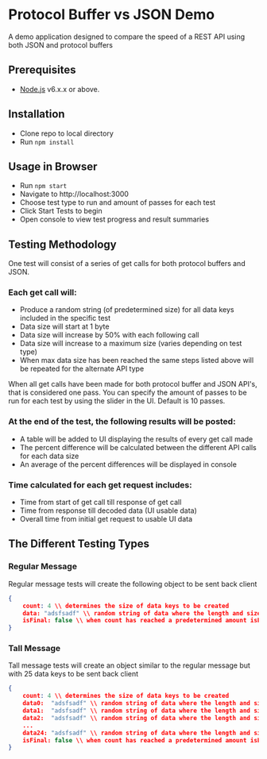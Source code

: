 # Protocol Buffer vs JSON Demo
A demo application designed to compare the speed of a REST API using both JSON and protocol buffers

## Prerequisites
* [Node.js](https://nodejs.org) v6.x.x or above.

## Installation
* Clone repo to local directory
* Run `npm install`

## Usage in Browser
* Run `npm start`
* Navigate to http://localhost:3000
* Choose test type to run and amount of passes for each test
* Click Start Tests to begin
* Open console to view test progress and result summaries

## Testing Methodology
One test will consist of a series of get calls for both protocol buffers and JSON.
### Each get call will:
* Produce a random string (of predetermined size) for all data keys included in the specific test
* Data size will start at 1 byte
* Data size will increase by 50% with each following call
* Data size will increase to a maximum size (varies depending on test type)
* When max data size has been reached the same steps listed above will be repeated for the alternate API type

When all get calls have been made for both protocol buffer and JSON API's, that is considered one pass.
You can specify the amount of passes to be run for each test by using the slider in the UI.  Default is 10 passes.

### At the end of the test, the following results will be posted:
* A table will be added to UI displaying the results of every get call made
* The percent difference will be calculated between the different API calls for each data size
* An average of the percent differences will be displayed in console

### Time calculated for each get request includes:
* Time from start of get call till response of get call
* Time from response till decoded data (UI usable data)
* Overall time from initial get request to usable UI data

## The Different Testing Types

### Regular Message
Regular message tests will create the following object to be sent back client

````JSON
{
    count: 4 \\ determines the size of data keys to be created
    data: "adsfsadf" \\ random string of data where the length and size are determined by count
    isFinal: false \\ when count has reached a predetermined amount isFinal will be true ending the single test run
}
````

### Tall Message
Tall message tests will create an object similar to the regular message but with 25 data keys to be sent back client

````JSON
{
    count: 4 \\ determines the size of data keys to be created
    data0:  "adsfsadf" \\ random string of data where the length and size are determined by count
    data1:  "adsfsadf" \\ random string of data where the length and size are determined by count
    data2:  "adsfsadf" \\ random string of data where the length and size are determined by count
    ...
    data24: "adsfsadf" \\ random string of data where the length and size are determined by count
    isFinal: false \\ when count has reached a predetermined amount isFinal will be true ending the single test run
}
````
